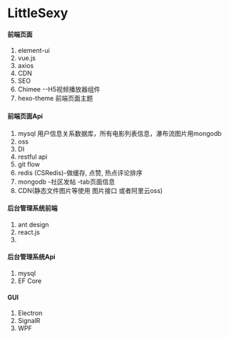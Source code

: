 # LittleSexy

#### 前端页面
1. element-ui
2. vue.js
3. axios
4. CDN
5. SEO
6. Chimee --H5视频播放器组件
7. hexo-theme 前端页面主题
#### 前端页面Api

1. mysql 用户信息关系数据库，所有电影列表信息，瀑布流图片用mongodb
2. oss
3. DI
4. restful api
5. git flow
6. redis (CSRedis)-做缓存, 点赞, 热点评论排序
7. mongodb -社区发帖 -tab页面信息
8. CDN(静态文件图片等使用 图片接口 或者阿里云oss)

#### 后台管理系统前端
1. ant design
2. react.js
3. 

#### 后台管理系统Api
1. mysql
2. EF Core

#### GUI
1. Electron
2. SignalR
3. WPF 
